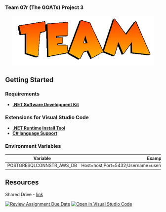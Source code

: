 ### Team 07r (The GOATs) Project 3

<p align="center">
  <img src="team-logo.png">
</p>

## Getting Started
### Requirements
- **[.NET Software Development Kit](https://dotnet.microsoft.com/en-us/download/dotnet)**

### Extensions for Visual Studio Code
- **[.NET Runtime Install Tool](https://marketplace.visualstudio.com/items?itemName=ms-dotnettools.vscode-dotnet-runtime)**
- **[C# language Support](https://marketplace.visualstudio.com/items?itemName=ms-dotnettools.csharp)**

### Environment Variables
| Variable                 | Example Value                                                                                           |
|--------------------------|---------------------------------------------------------------------------------------------------------|
| POSTGRESQLCONNSTR_AWS_DB | Host=host;Port=5432;Username=username;Password=password;Database=db |


## Resources
Shared Drive - [link](https://drive.google.com/drive/folders/0AB-toZbre_3rUk9PVA)


[![Review Assignment Due Date](https://classroom.github.com/assets/deadline-readme-button-24ddc0f5d75046c5622901739e7c5dd533143b0c8e959d652212380cedb1ea36.svg)](https://classroom.github.com/a/apcvbojB)
[![Open in Visual Studio Code](https://classroom.github.com/assets/open-in-vscode-718a45dd9cf7e7f842a935f5ebbe5719a5e09af4491e668f4dbf3b35d5cca122.svg)](https://classroom.github.com/online_ide?assignment_repo_id=12491873&assignment_repo_type=AssignmentRepo)
